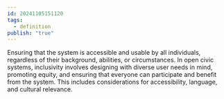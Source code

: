 ```yaml
---
id: 20241105151120
tags:
  - definition
publish: "true"
---
```

Ensuring that the system is accessible and usable by all individuals, regardless of their background, abilities, or circumstances. In open civic systems, inclusivity involves designing with diverse user needs in mind, promoting equity, and ensuring that everyone can participate and benefit from the system. This includes considerations for accessibility, language, and cultural relevance.